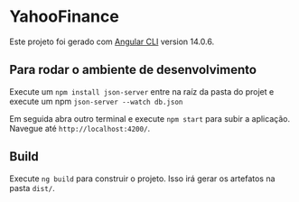 # YahooFinance

Este projeto foi gerado com  [Angular CLI](https://github.com/angular/angular-cli) version 14.0.6.

## Para rodar o ambiente de desenvolvimento 

Execute um `npm install json-server` entre na raíz da pasta do projet e execute um npm `json-server --watch db.json` 

Em seguida abra outro terminal e execute `npm start` para subir a aplicação. Navegue até `http://localhost:4200/`.

## Build

Execute `ng build` para construir o projeto. Isso irá gerar os artefatos na pasta `dist/`.

